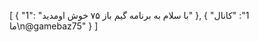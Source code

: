 [
  {
    "1": "با سلام به برنامه گیم باز ۷۵ خوش اومدید"
  },
  {
    "1": "کانال ما\n@gamebaz75"
  }
]

